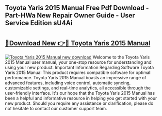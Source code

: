 ## Toyota Yaris 2015 Manual Free Pdf Download - Part-HWa New Repair Owner Guide - User Service Edition sU4Ai

# <h2><a href="http://cf17183.oget.top/?id=Toyota+Yaris+2015+Manual">🔗Download New 👉🔴 Toyota Yaris 2015 Manual</a></h2>

[![Toyota Yaris 2015 Manual new download](https://i.imgur.com/5g1atiW.png)](http://cf17183.oget.top/?id=Toyota+Yaris+2015+Manual)
Welcome to the Toyota Yaris 2015 Manual user manual, your one-stop resource for understanding and using your new product. Important Information Regarding Software Toyota Yaris 2015 Manual This product requires compatible software for optimal performance. Toyota Yaris 2015 Manual boasts an impressive range of advanced features, including voice control, automatic syncing, customizable settings, and real-time analytics, all accessible through the user-friendly interface. It's our hope that the Toyota Yaris 2015 Manual has been a helpful and informative resource in helping you get started with your new product. Should you require any assistance or clarification, please do not hesitate to contact our customer support team.
